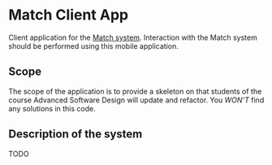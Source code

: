# Match Client App

Client application for the [Match system](https://github.com/kikofernandez/match-django). Interaction with the Match system should be performed using this mobile application.


## Scope

The scope of the application is to provide a skeleton on that students of the
course Advanced Software Design will update and refactor. You *WON'T* find any
solutions in this code.

## Description of the system

TODO
